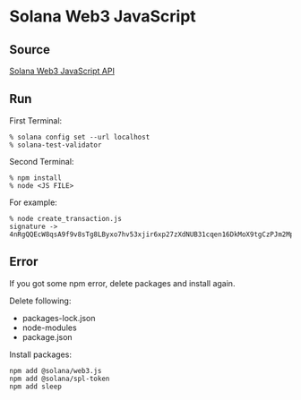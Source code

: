 # Solana Web3 JavaScript
## Source
[Solana Web3 JavaScript API](https://docs.solana.com/developing/clients/javascript-api)

## Run
First Terminal:
```
% solana config set --url localhost
% solana-test-validator
```

Second Terminal:
```
% npm install
% node <JS FILE>
```

For example:
```
% node create_transaction.js
signature ->  4nRgQQEcW8qsA9f9v8sTg8LByxo7hv53xjir6xp27zXdNUB31cqen16DkMoX9tgCzPJm2MppnpTswB3ghMc1KiRW"
```

## Error
If you got some npm error, delete packages and install again.

Delete following:
- packages-lock.json
- node-modules
- package.json

Install packages:
```
npm add @solana/web3.js
npm add @solana/spl-token
npm add sleep
```

